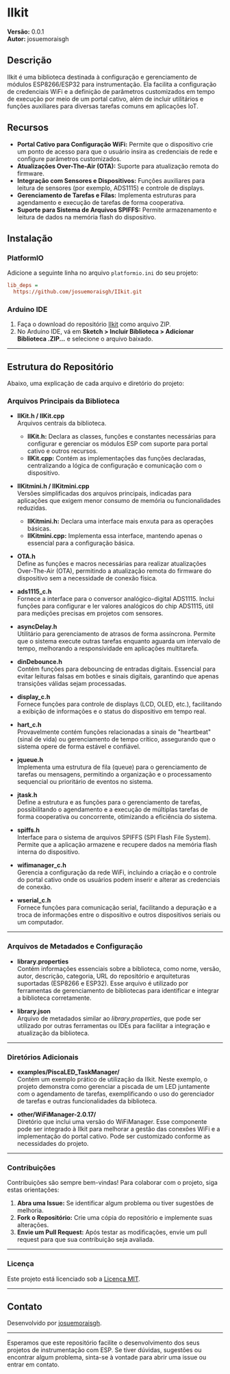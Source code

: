 # IIkit

**Versão:** 0.0.1  
**Autor:** josuemoraisgh

## Descrição

IIkit é uma biblioteca destinada à configuração e gerenciamento de módulos ESP8266/ESP32 para instrumentação. Ela facilita a configuração de credenciais WiFi e a definição de parâmetros customizados em tempo de execução por meio de um portal cativo, além de incluir utilitários e funções auxiliares para diversas tarefas comuns em aplicações IoT.

## Recursos

- **Portal Cativo para Configuração WiFi:** Permite que o dispositivo crie um ponto de acesso para que o usuário insira as credenciais de rede e configure parâmetros customizados.
- **Atualizações Over-The-Air (OTA):** Suporte para atualização remota do firmware.
- **Integração com Sensores e Dispositivos:** Funções auxiliares para leitura de sensores (por exemplo, ADS1115) e controle de displays.
- **Gerenciamento de Tarefas e Filas:** Implementa estruturas para agendamento e execução de tarefas de forma cooperativa.
- **Suporte para Sistema de Arquivos SPIFFS:** Permite armazenamento e leitura de dados na memória flash do dispositivo.

## Instalação

### PlatformIO

Adicione a seguinte linha no arquivo `platformio.ini` do seu projeto:

```ini
lib_deps =
  https://github.com/josuemoraisgh/IIkit.git

```
### Arduino IDE


1. Faça o download do repositório [IIkit](https://github.com/josuemoraisgh/IIkit.git) como arquivo ZIP.
2. No Arduino IDE, vá em **Sketch > Incluir Biblioteca > Adicionar Biblioteca .ZIP...** e selecione o arquivo baixado.

---

## Estrutura do Repositório

Abaixo, uma explicação de cada arquivo e diretório do projeto:

### Arquivos Principais da Biblioteca

- **IIKit.h / IIKit.cpp**  
  Arquivos centrais da biblioteca.  
  - **IIKit.h:** Declara as classes, funções e constantes necessárias para configurar e gerenciar os módulos ESP com suporte para portal cativo e outros recursos.  
  - **IIKit.cpp:** Contém as implementações das funções declaradas, centralizando a lógica de configuração e comunicação com o dispositivo.

- **IIKitmini.h / IIKitmini.cpp**  
  Versões simplificadas dos arquivos principais, indicadas para aplicações que exigem menor consumo de memória ou funcionalidades reduzidas.  
  - **IIKitmini.h:** Declara uma interface mais enxuta para as operações básicas.  
  - **IIKitmini.cpp:** Implementa essa interface, mantendo apenas o essencial para a configuração básica.

- **OTA.h**  
  Define as funções e macros necessárias para realizar atualizações Over-The-Air (OTA), permitindo a atualização remota do firmware do dispositivo sem a necessidade de conexão física.

- **ads1115_c.h**  
  Fornece a interface para o conversor analógico-digital ADS1115. Inclui funções para configurar e ler valores analógicos do chip ADS1115, útil para medições precisas em projetos com sensores.

- **asyncDelay.h**  
  Utilitário para gerenciamento de atrasos de forma assíncrona. Permite que o sistema execute outras tarefas enquanto aguarda um intervalo de tempo, melhorando a responsividade em aplicações multitarefa.

- **dinDebounce.h**  
  Contém funções para debouncing de entradas digitais. Essencial para evitar leituras falsas em botões e sinais digitais, garantindo que apenas transições válidas sejam processadas.

- **display_c.h**  
  Fornece funções para controle de displays (LCD, OLED, etc.), facilitando a exibição de informações e o status do dispositivo em tempo real.

- **hart_c.h**  
  Provavelmente contém funções relacionadas a sinais de "heartbeat" (sinal de vida) ou gerenciamento de tempo crítico, assegurando que o sistema opere de forma estável e confiável.

- **jqueue.h**  
  Implementa uma estrutura de fila (queue) para o gerenciamento de tarefas ou mensagens, permitindo a organização e o processamento sequencial ou prioritário de eventos no sistema.

- **jtask.h**  
  Define a estrutura e as funções para o gerenciamento de tarefas, possibilitando o agendamento e a execução de múltiplas tarefas de forma cooperativa ou concorrente, otimizando a eficiência do sistema.

- **spiffs.h**  
  Interface para o sistema de arquivos SPIFFS (SPI Flash File System). Permite que a aplicação armazene e recupere dados na memória flash interna do dispositivo.

- **wifimanager_c.h**  
  Gerencia a configuração da rede WiFi, incluindo a criação e o controle do portal cativo onde os usuários podem inserir e alterar as credenciais de conexão.

- **wserial_c.h**  
  Fornece funções para comunicação serial, facilitando a depuração e a troca de informações entre o dispositivo e outros dispositivos seriais ou um computador.

---

### Arquivos de Metadados e Configuração

- **library.properties**  
  Contém informações essenciais sobre a biblioteca, como nome, versão, autor, descrição, categoria, URL do repositório e arquiteturas suportadas (ESP8266 e ESP32). Esse arquivo é utilizado por ferramentas de gerenciamento de bibliotecas para identificar e integrar a biblioteca corretamente.

- **library.json**  
  Arquivo de metadados similar ao *library.properties*, que pode ser utilizado por outras ferramentas ou IDEs para facilitar a integração e atualização da biblioteca.

---

### Diretórios Adicionais

- **examples/PiscaLED_TaskManager/**  
  Contém um exemplo prático de utilização da IIkit. Neste exemplo, o projeto demonstra como gerenciar a piscada de um LED juntamente com o agendamento de tarefas, exemplificando o uso do gerenciador de tarefas e outras funcionalidades da biblioteca.

- **other/WiFiManager-2.0.17/**  
  Diretório que inclui uma versão do WiFiManager. Esse componente pode ser integrado à IIkit para melhorar a gestão das conexões WiFi e a implementação do portal cativo. Pode ser customizado conforme as necessidades do projeto.

---

### Contribuições

Contribuições são sempre bem-vindas! Para colaborar com o projeto, siga estas orientações:

1. **Abra uma Issue:** Se identificar algum problema ou tiver sugestões de melhoria.
2. **Fork o Repositório:** Crie uma cópia do repositório e implemente suas alterações.
3. **Envie um Pull Request:** Após testar as modificações, envie um pull request para que sua contribuição seja avaliada.

---

### Licença

Este projeto está licenciado sob a [Licença MIT](LICENSE).

---

## Contato

Desenvolvido por [josuemoraisgh](https://github.com/josuemoraisgh).

---

Esperamos que este repositório facilite o desenvolvimento dos seus projetos de instrumentação com ESP. Se tiver dúvidas, sugestões ou encontrar algum problema, sinta-se à vontade para abrir uma issue ou entrar em contato.

